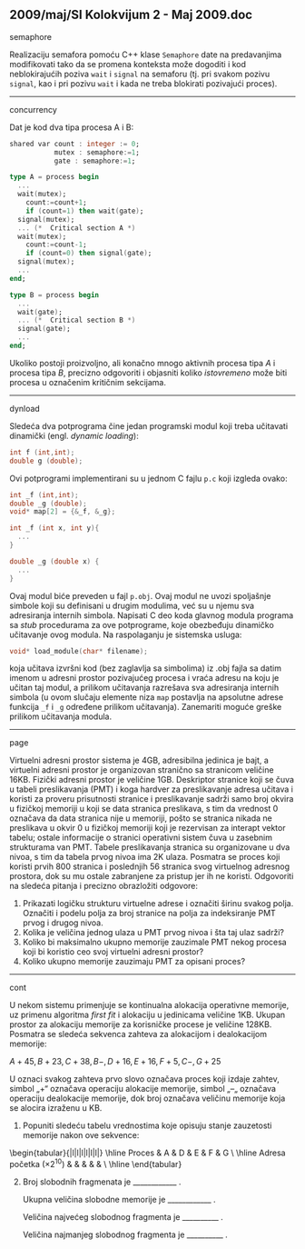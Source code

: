 2009/maj/SI Kolokvijum 2 - Maj 2009.doc
--------------------------------------------------------------------------------
semaphore

Realizaciju semafora pomoću C++ klase `Semaphore` date na predavanjima modifikovati tako
da se promena konteksta može dogoditi i kod neblokirajućih poziva `wait` i `signal` na
semaforu (tj. pri svakom pozivu `signal`, kao i pri pozivu `wait` i kada ne treba blokirati
pozivajući proces).


--------------------------------------------------------------------------------
concurrency

Dat je kod dva tipa procesa A i B:
```ada
shared var count : integer := 0;
           mutex : semaphore:=1;
           gate : semaphore:=1;

type A = process begin
  ...
  wait(mutex);
    count:=count+1;
    if (count=1) then wait(gate);
  signal(mutex);
  ... (*  Critical section A *)
  wait(mutex);
    count:=count-1;
    if (count=0) then signal(gate);
  signal(mutex);
  ...
end;

type B = process begin
  ...
  wait(gate);
  ... (*  Critical section B *)
  signal(gate);
  ...
end;
```
Ukoliko postoji proizvoljno, ali konačno mnogo aktivnih procesa tipa *A* i procesa tipa *B*,
precizno odgovoriti i objasniti koliko *istovremeno* može biti procesa u označenim kritičnim
sekcijama.

--------------------------------------------------------------------------------
dynload

Sledeća dva potprograma čine jedan programski modul koji treba učitavati dinamički (engl.
*dynamic loading*):
```c
int f (int,int);
double g (double);
```
Ovi potprogrami implementirani su u jednom C fajlu `p.c` koji izgleda ovako:
```c
int _f (int,int);
double _g (double);
void* map[2] = {&_f, &_g};

int _f (int x, int y){
  ...
}

double _g (double x) {
  ...
}
```
Ovaj modul biće preveden u fajl `p.obj`. Ovaj modul ne uvozi spoljašnje simbole koji su
definisani u drugim modulima, već su u njemu sva adresiranja internih simbola.
Napisati C deo koda glavnog modula programa sa *stub* procedurama za ove potprograme,
koje obezbeđuju dinamičko učitavanje ovog modula. Na raspolaganju je sistemska usluga:
```cpp
void* load_module(char* filename);
```
koja učitava izvršni kod (bez zaglavlja sa simbolima) iz .obj fajla sa datim imenom u adresni
prostor pozivajućeg procesa i vraća adresu na koju je učitan taj modul, a prilikom učitavanja
razrešava sva adresiranja internih simbola (u ovom slučaju elemente niza `map` postavlja na
apsolutne adrese funkcija `_f` i `_g` određene prilikom učitavanja). Zanemariti moguće greške
prilikom učitavanja modula.


--------------------------------------------------------------------------------
page

Virtuelni adresni prostor sistema je 4GB, adresibilna jedinica je bajt, a virtuelni adresni
prostor je organizovan stranično sa stranicom veličine 16KB. Fizički adresni prostor je
veličine 1GB. Deskriptor stranice koji se čuva u tabeli preslikavanja (PMT) i koga hardver za
preslikavanje adresa učitava i koristi za proveru prisutnosti stranice i preslikavanje sadrži
samo broj okvira u fizičkoj memoriji u koji se data stranica preslikava, s tim da vrednost 0
označava da data stranica nije u memoriji, pošto se stranica nikada ne preslikava u okvir 0 u
fizičkoj memoriji koji je rezervisan za interapt vektor tabelu; ostale informacije o stranici
operativni sistem čuva u zasebnim strukturama van PMT. Tabele preslikavanja stranica su
organizovane u dva nivoa, s tim da tabela prvog nivoa ima 2K ulaza. Posmatra se proces koji
koristi prvih 800 stranica i poslednjih 56 stranica svog virtuelnog adresnog prostora, dok su
mu ostale zabranjene za pristup jer ih ne koristi. Odgovoriti na sledeća pitanja i precizno
obrazložiti odgovore:

1. Prikazati logičku strukturu virtuelne adrese i označiti širinu svakog polja. Označiti i podelu polja za broj stranice na polja za indeksiranje PMT prvog i drugog nivoa.
2. Kolika je veličina jednog ulaza u PMT prvog nivoa i šta taj ulaz sadrži?
3. Koliko bi maksimalno ukupno memorije zauzimale PMT nekog procesa koji bi koristio ceo svoj virtuelni adresni prostor?
4. Koliko ukupno memorije zauzimaju PMT za opisani proces?

--------------------------------------------------------------------------------
cont

U nekom sistemu primenjuje se kontinualna alokacija operativne memorije, uz primenu
algoritma *first fit* i alokaciju u jedinicama veličine 1KB. Ukupan prostor za alokaciju
memorije za korisničke procese je veličine 128KB. Posmatra se sledeća sekvenca zahteva za
alokacijom i dealokacijom memorije:

$A+45, B+23, C+38, B-, D+16, E+16, F+5, C-, G+25$

U oznaci svakog zahteva prvo slovo označava proces koji izdaje zahtev, simbol „+“ označava
operaciju alokacije memorije, simbol „–„ označava operaciju dealokacije memorije, dok broj
označava veličinu memorije koja se alocira izraženu u KB.

1. Popuniti sledeću tabelu vrednostima koje opisuju stanje zauzetosti memorije nakon
ove sekvence:

\begin{tabular}{|l|l|l|l|l|l|}
\hline
Proces & A & D & E & F & G \\
\hline
Adresa početka ($\times2^{10}$) & & & & &  \\
\hline
\end{tabular}

2. Broj slobodnih fragmenata je ____________ .

   Ukupna veličina slobodne memorije je ____________ .

   Veličina najvećeg slobodnog fragmenta je __________ .

   Veličina najmanjeg slobodnog fragmenta je __________ .

